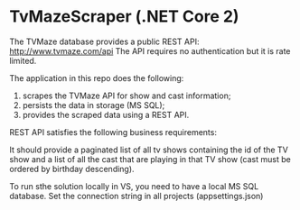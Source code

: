 # TvMazeScraper (.NET Core 2)

The TVMaze database provides a public REST API: http://www.tvmaze.com/api
The API requires no authentication but it is rate limited.

The application in this repo does the following:

1. scrapes the TVMaze API for show and cast information;
2. persists the data in storage (MS SQL);
3. provides the scraped data using a REST API.

REST API satisfies the following business requirements:

It should provide a paginated list of all tv shows containing the id of the TV show and a list of
all the cast that are playing in that TV show (cast must be ordered by birthday descending).

To run sthe solution locally in VS, you need to have a local MS SQL database. Set the connection string in all projects (appsettings.json)
